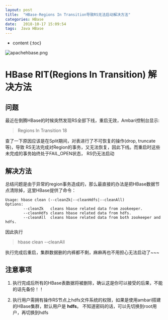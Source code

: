 ```yaml
---
layout: post
title:  "HBase-Regions In Transition导致RS无法启动解决方法"
categories: HBase
date:   2018-10-17 15:09:54
tags:  Java HBase
---
```


* content
{:toc}

![apachehbase.png](https://nickyadance.github.io/img/apachelogo.png)

# HBase RIT(Regions In Transition) 解决方法

## 问题
最近在倒腾HBase的时候突然发现RS全部下线，重启无效，Ambari控制台显示:

> Regions In Transition 18

查了一下原因应该是在Split期间，对表进行了不可恢复的操作(drop, truncate等)，导致
RS无法完成对Region的事务，又无法恢复，因此下线。而重启时这些未完成的事务始终处于FAIL_OPEN状态，
RS仍无法启动

## 解决方法
总结问题是由于异常的region事务造成的，那么最直接的办法是把HBase数据节点清除掉，这里HBase提供了命令：

```
Usage: hbase clean (--cleanZk|--cleanHdfs|--cleanAll)
Options: 
        --cleanZk   cleans hbase related data from zookeeper.
        --cleanHdfs cleans hbase related data from hdfs.
        --cleanAll  cleans hbase related data from both zookeeper and hdfs.
```

因此执行

> hbase clean --cleanAll

执行完成后重启，集群数据删的内裤都不剩，麻麻再也不用担心无法启动了~~~

## 注意事项

1. 执行完成后所有的HBase表数据将被删除，确认这是你可以接受的后果，不能的话先备份！！

2. 执行用户需拥有操作RS节点上hdfs文件系统的权限，如果是使用ambari搭建的HBase集群，默认用户是 **hdfs**。
不知道密码的话，可以先切换到root用户，再切换到hdfs

